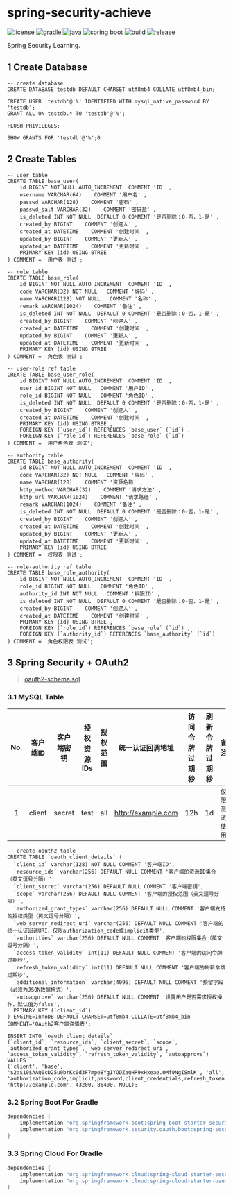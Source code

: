 # spring-security-achieve

[![license](https://img.shields.io/badge/license-MIT-green.svg?style=flat&logo=github)](https://www.mit-license.org)
[![gradle](https://img.shields.io/badge/gradle-7.1.1-brightgreen.svg?style=flat&logo=gradle)](https://docs.gradle.org/7.1/userguide/installation.html)
[![java](https://img.shields.io/badge/java-1.8-brightgreen.svg?style=flat&logo=java)](https://www.oracle.com/java/technologies/javase-downloads.html)
[![spring boot](https://img.shields.io/badge/springboot-2.3.2-brightgreen.svg?style=flat&logo=springboot)](https://docs.spring.io/spring-boot/docs/2.3.2.RELEASE/reference/htmlsingle/)
[![build](https://github.com/aaric/spring-security-achieve/workflows/build/badge.svg)](https://github.com/aaric/spring-security-achieve/actions)
[![release](https://img.shields.io/badge/release-0.12.0-blue.svg)](https://github.com/aaric/spring-security-achieve/releases)

Spring Security Learning.

## 1 Create Database

```mysql
-- create database
CREATE DATABASE testdb DEFAULT CHARSET utf8mb4 COLLATE utf8mb4_bin;

CREATE USER 'testdb'@'%' IDENTIFIED WITH mysql_native_password BY 'testdb';
GRANT ALL ON testdb.* TO 'testdb'@'%';

FLUSH PRIVILEGES;

SHOW GRANTS FOR 'testdb'@'%';0
```

## 2 Create Tables

```mysql
-- user table
CREATE TABLE base_user(
    id BIGINT NOT NULL AUTO_INCREMENT  COMMENT 'ID' ,
    username VARCHAR(64)    COMMENT '用户名' ,
    passwd VARCHAR(128)    COMMENT '密码' ,
    passwd_salt VARCHAR(32)    COMMENT '密码盐' ,
    is_deleted INT NOT NULL  DEFAULT 0 COMMENT '是否删除：0-否，1-是' ,
    created_by BIGINT    COMMENT '创建人' ,
    created_at DATETIME    COMMENT '创建时间' ,
    updated_by BIGINT    COMMENT '更新人' ,
    updated_at DATETIME    COMMENT '更新时间' ,
    PRIMARY KEY (id) USING BTREE
) COMMENT = '用户表 测试';

-- role table
CREATE TABLE base_role(
    id BIGINT NOT NULL AUTO_INCREMENT  COMMENT 'ID' ,
    code VARCHAR(32) NOT NULL   COMMENT '编码' ,
    name VARCHAR(128) NOT NULL   COMMENT '名称' ,
    remark VARCHAR(1024)    COMMENT '备注' ,
    is_deleted INT NOT NULL  DEFAULT 0 COMMENT '是否删除：0-否，1-是' ,
    created_by BIGINT    COMMENT '创建人' ,
    created_at DATETIME    COMMENT '创建时间' ,
    updated_by BIGINT    COMMENT '更新人' ,
    updated_at DATETIME    COMMENT '更新时间' ,
    PRIMARY KEY (id) USING BTREE
) COMMENT = '角色表 测试';

-- user-role ref table
CREATE TABLE base_user_role(
    id BIGINT NOT NULL AUTO_INCREMENT  COMMENT 'ID' ,
    user_id BIGINT NOT NULL   COMMENT '用户ID' ,
    role_id BIGINT NOT NULL   COMMENT '角色ID' ,
    is_deleted INT NOT NULL  DEFAULT 0 COMMENT '是否删除：0-否，1-是' ,
    created_by BIGINT    COMMENT '创建人' ,
    created_at DATETIME    COMMENT '创建时间' ,
    PRIMARY KEY (id) USING BTREE ,
    FOREIGN KEY (`user_id`) REFERENCES `base_user` (`id`) ,
    FOREIGN KEY (`role_id`) REFERENCES `base_role` (`id`)
) COMMENT = '用户角色表 测试';

-- authority table
CREATE TABLE base_authority(
    id BIGINT NOT NULL AUTO_INCREMENT  COMMENT 'ID' ,
    code VARCHAR(32) NOT NULL   COMMENT '编码' ,
    name VARCHAR(128)    COMMENT '资源名称' ,
    http_method VARCHAR(32)    COMMENT '请求方法' ,
    http_url VARCHAR(1024)    COMMENT '请求路径' ,
    remark VARCHAR(1024)    COMMENT '备注' ,
    is_deleted INT NOT NULL  DEFAULT 0 COMMENT '是否删除：0-否，1-是' ,
    created_by BIGINT    COMMENT '创建人' ,
    created_at DATETIME    COMMENT '创建时间' ,
    updated_by BIGINT    COMMENT '更新人' ,
    updated_at DATETIME    COMMENT '更新时间' ,
    PRIMARY KEY (id) USING BTREE
) COMMENT = '权限表 测试';

-- role-authority ref table
CREATE TABLE base_role_authority(
    id BIGINT NOT NULL AUTO_INCREMENT  COMMENT 'ID' ,
    role_id BIGINT NOT NULL   COMMENT '角色ID' ,
    authority_id INT NOT NULL   COMMENT '权限ID' ,
    is_deleted INT NOT NULL  DEFAULT 0 COMMENT '是否删除：0-否，1-是' ,
    created_by BIGINT    COMMENT '创建人' ,
    created_at DATETIME    COMMENT '创建时间' ,
    PRIMARY KEY (id) USING BTREE ,
    FOREIGN KEY (`role_id`) REFERENCES `base_role` (`id`) ,
    FOREIGN KEY (`authority_id`) REFERENCES `base_authority` (`id`)
) COMMENT = '角色权限表 测试';
```

## 3 Spring Security + OAuth2

> [oauth2-schema.sql](https://github.com/spring-projects/spring-security-oauth/blob/2.3.4.RELEASE/spring-security-oauth2/src/test/resources/schema.sql)

### 3.1 MySQL Table

|No.|客户端ID|客户端密钥|授权资源IDs|授权范围|统一认证回调地址|访问令牌过期秒|刷新令牌过期秒|备注|
|:-:|:-:|---|:-:|:-:|---|:-:|:-:|---|
|1|client|secret|test|all|http://example.com|12h|1d|`仅限测试使用`|

```mysql
-- create oauth2 table
CREATE TABLE `oauth_client_details` (
  `client_id` varchar(128) NOT NULL COMMENT '客户端ID',
  `resource_ids` varchar(256) DEFAULT NULL COMMENT '客户端的资源ID集合（英文逗号分隔）',
  `client_secret` varchar(256) DEFAULT NULL COMMENT '客户端密钥',
  `scope` varchar(256) DEFAULT NULL COMMENT '客户端的授权范围（英文逗号分隔）',
  `authorized_grant_types` varchar(256) DEFAULT NULL COMMENT '客户端支持的授权类型（英文逗号分隔）',
  `web_server_redirect_uri` varchar(256) DEFAULT NULL COMMENT '客户端的统一认证回调URI，仅限authorization_code或implicit类型',
  `authorities` varchar(256) DEFAULT NULL COMMENT '客户端的权限集合（英文逗号分隔）',
  `access_token_validity` int(11) DEFAULT NULL COMMENT '客户端的访问令牌过期秒',
  `refresh_token_validity` int(11) DEFAULT NULL COMMENT '客户端的刷新令牌过期秒',
  `additional_information` varchar(4096) DEFAULT NULL COMMENT '预留字段（必须为JSON数据格式）',
  `autoapprove` varchar(256) DEFAULT NULL COMMENT '设置用户是否需求授权操作，默认值为false',
  PRIMARY KEY (`client_id`)
) ENGINE=InnoDB DEFAULT CHARSET=utf8mb4 COLLATE=utf8mb4_bin COMMENT='OAuth2客户端详情表';

INSERT INTO `oauth_client_details`
(`client_id`, `resource_ids`, `client_secret`, `scope`, `authorized_grant_types`, `web_server_redirect_uri`, `access_token_validity`, `refresh_token_validity`, `autoapprove`)
VALUES
('client', 'base', '$2a$10$AAQ0cD25u0brKc0d3F7mpe8Yg1YODZaQHR9xHxeae.0Mf0NgISmlK', 'all', 'authorization_code,implicit,password,client_credentials,refresh_token', 'http://example.com', 43200, 86400, NULL);
```

### 3.2 Spring Boot For Gradle

```groovy
dependencies {
    implementation "org.springframework.boot:spring-boot-starter-security"
    implementation "org.springframework.security.oauth.boot:spring-security-oauth2-autoconfigure"
}
```

### 3.3 Spring Cloud For Gradle

```groovy
dependencies {
    implementation "org.springframework.cloud:spring-cloud-starter-security"
    implementation "org.springframework.cloud:spring-cloud-starter-oauth2"
}
```
